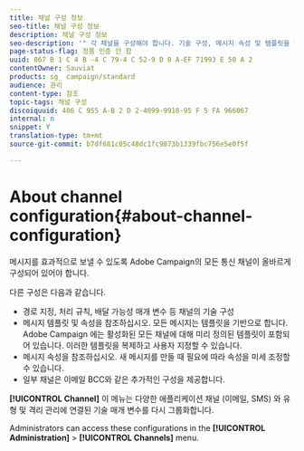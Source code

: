 ```yaml
---
title: 채널 구성 정보
seo-title: 채널 구성 정보
description: 채널 구성 정보
seo-description: '" 각 채널을 구성해야 합니다. 기술 구성, 메시지 속성 및 템플릿을 참조하십시오. "'
page-status-flag: 정품 인증 안 함
uuid: 867 B 1 C 4 B -4 C 79-4 C 52-9 D 0 A-EF 71993 E 50 A 2
contentOwner: Sauviat
products: sg_ campaign/standard
audience: 관리
content-type: 참조
topic-tags: 채널 구성
discoiquuid: 406 C 955 A-B 2 D 2-4099-9918-95 F 5 FA 966067
internal: n
snippet: Y
translation-type: tm+mt
source-git-commit: b7df681c05c48dc1fc9873b1339fbc756e5e0f5f

---
```



# About channel configuration{#about-channel-configuration}

메시지를 효과적으로 보낼 수 있도록 Adobe Campaign의 모든 통신 채널이 올바르게 구성되어 있어야 합니다.

다른 구성은 다음과 같습니다.

* 경로 지정, 처리 규칙, 배달 가능성 매개 변수 등 채널의 기술 구성
* 메시지 템플릿 및 속성을 참조하십시오. 모든 메시지는 템플릿을 기반으로 합니다. Adobe Campaign 에는 활성화된 모든 채널에 대해 미리 정의된 템플릿이 포함되어 있습니다. 이러한 템플릿을 복제하고 사용자 지정할 수 있습니다.
* 메시지 속성을 참조하십시오. 새 메시지를 만들 때 필요에 따라 속성을 미세 조정할 수 있습니다.
* 일부 채널은 이메일 BCC와 같은 추가적인 구성을 제공합니다.

**[!UICONTROL Channel]** 이 메뉴는 다양한 애플리케이션 채널 (이메일, SMS) 와 유형 및 격리 관리에 연결된 기술 매개 변수를 다시 그룹화합니다.

Administrators can access these configurations in the **[!UICONTROL Administration]** &gt; **[!UICONTROL Channels]** menu.

